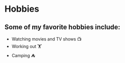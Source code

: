 # Hobbies

## Some of my favorite hobbies include:
- Watching movies and TV shows 📺
- Working out 🏋️
- Camping ⛺ 
